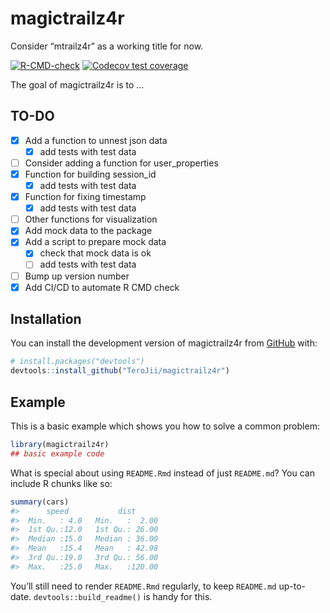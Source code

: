 
<!-- README.md is generated from README.Rmd. Please edit that file -->

# magictrailz4r

Consider “mtrailz4r” as a working title for now.

<!-- badges: start -->

[![R-CMD-check](https://github.com/TeroJii/magictrailz4r/actions/workflows/R-CMD-check.yaml/badge.svg)](https://github.com/TeroJii/magictrailz4r/actions/workflows/R-CMD-check.yaml)
[![Codecov test
coverage](https://codecov.io/gh/TeroJii/magictrailz4r/branch/main/graph/badge.svg)](https://app.codecov.io/gh/TeroJii/magictrailz4r?branch=main)
<!-- badges: end -->

The goal of magictrailz4r is to …

## TO-DO

- [x] Add a function to unnest json data
  - [x] add tests with test data
- [ ] Consider adding a function for user_properties
- [x] Function for building session_id
  - [x] add tests with test data
- [x] Function for fixing timestamp
  - [x] add tests with test data
- [ ] Other functions for visualization
- [x] Add mock data to the package
- [x] Add a script to prepare mock data
  - [x] check that mock data is ok
  - [ ] add tests with test data
- [ ] Bump up version number
- [x] Add CI/CD to automate R CMD check

## Installation

You can install the development version of magictrailz4r from
[GitHub](https://github.com/) with:

``` r
# install.packages("devtools")
devtools::install_github("TeroJii/magictrailz4r")
```

## Example

This is a basic example which shows you how to solve a common problem:

``` r
library(magictrailz4r)
## basic example code
```

What is special about using `README.Rmd` instead of just `README.md`?
You can include R chunks like so:

``` r
summary(cars)
#>      speed           dist       
#>  Min.   : 4.0   Min.   :  2.00  
#>  1st Qu.:12.0   1st Qu.: 26.00  
#>  Median :15.0   Median : 36.00  
#>  Mean   :15.4   Mean   : 42.98  
#>  3rd Qu.:19.0   3rd Qu.: 56.00  
#>  Max.   :25.0   Max.   :120.00
```

You’ll still need to render `README.Rmd` regularly, to keep `README.md`
up-to-date. `devtools::build_readme()` is handy for this.
